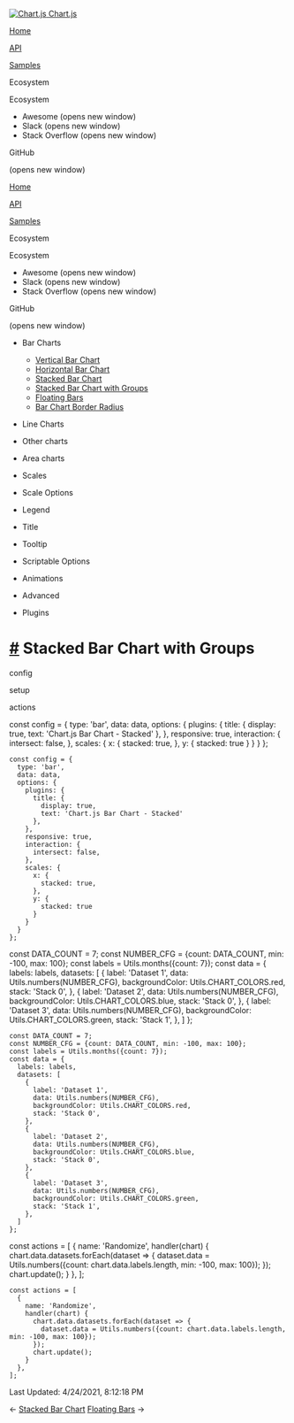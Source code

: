 <a href="/docs/3.2.0/" class="home-link router-link-active"><img src="/docs/3.2.0/favicon.ico" alt="Chart.js" class="logo" /> <span class="site-name can-hide">Chart.js</span></a>

<a href="/docs/3.2.0/" class="nav-link">Home</a>

<a href="/docs/3.2.0/api/" class="nav-link">API</a>

<a href="/docs/3.2.0/samples/" class="nav-link router-link-active">Samples</a>

<span class="title">Ecosystem</span> <span class="arrow down"></span>

<span class="title">Ecosystem</span> <span class="arrow right"></span>

-   Awesome
    <span class="sr-only">(opens new window)</span>
-   Slack
    <span class="sr-only">(opens new window)</span>
-   Stack Overflow
    <span class="sr-only">(opens new window)</span>

GitHub

<span class="sr-only">(opens new window)</span>

<a href="/docs/3.2.0/" class="nav-link">Home</a>

<a href="/docs/3.2.0/api/" class="nav-link">API</a>

<a href="/docs/3.2.0/samples/" class="nav-link router-link-active">Samples</a>

<span class="title">Ecosystem</span> <span class="arrow down"></span>

<span class="title">Ecosystem</span> <span class="arrow right"></span>

-   Awesome
    <span class="sr-only">(opens new window)</span>
-   Slack
    <span class="sr-only">(opens new window)</span>
-   Stack Overflow
    <span class="sr-only">(opens new window)</span>

GitHub

<span class="sr-only">(opens new window)</span>

-   Bar Charts <span class="arrow down"></span>

    -   <a href="/docs/3.2.0/samples/bar/vertical.html" class="sidebar-link">Vertical Bar Chart</a>
    -   <a href="/docs/3.2.0/samples/bar/horizontal.html" class="sidebar-link">Horizontal Bar Chart</a>
    -   <a href="/docs/3.2.0/samples/bar/stacked.html" class="sidebar-link">Stacked Bar Chart</a>
    -   <a href="/docs/3.2.0/samples/bar/stacked-groups.html" class="active sidebar-link">Stacked Bar Chart with Groups</a>
    -   <a href="/docs/3.2.0/samples/bar/floating.html" class="sidebar-link">Floating Bars</a>
    -   <a href="/docs/3.2.0/samples/bar/border-radius.html" class="sidebar-link">Bar Chart Border Radius</a>

-   Line Charts <span class="arrow right"></span>

-   Other charts <span class="arrow right"></span>

-   Area charts <span class="arrow right"></span>

-   Scales <span class="arrow right"></span>

-   Scale Options <span class="arrow right"></span>

-   Legend <span class="arrow right"></span>

-   Title <span class="arrow right"></span>

-   Tooltip <span class="arrow right"></span>

-   Scriptable Options <span class="arrow right"></span>

-   Animations <span class="arrow right"></span>

-   Advanced <span class="arrow right"></span>

-   Plugins <span class="arrow right"></span>

<a href="#stacked-bar-chart-with-groups" class="header-anchor">#</a> Stacked Bar Chart with Groups
==================================================================================================

config

setup

actions

<a href="https://github.com/chartjs/Chart.js/blob/master/docs/samples/bar/stacked-groups.md" class="code-editor-tool fab fa-github fa-lg" title="View on GitHub"></a>

const config = { type: 'bar', data: data, options: { plugins: { title: { display: true, text: 'Chart.js Bar Chart - Stacked' }, }, responsive: true, interaction: { intersect: false, }, scales: { x: { stacked: true, }, y: { stacked: true } } } };

    const config = {
      type: 'bar',
      data: data,
      options: {
        plugins: {
          title: {
            display: true,
            text: 'Chart.js Bar Chart - Stacked'
          },
        },
        responsive: true,
        interaction: {
          intersect: false,
        },
        scales: {
          x: {
            stacked: true,
          },
          y: {
            stacked: true
          }
        }
      }
    };

const DATA\_COUNT = 7; const NUMBER\_CFG = {count: DATA\_COUNT, min: -100, max: 100}; const labels = Utils.months({count: 7}); const data = { labels: labels, datasets: \[ { label: 'Dataset 1', data: Utils.numbers(NUMBER\_CFG), backgroundColor: Utils.CHART\_COLORS.red, stack: 'Stack 0', }, { label: 'Dataset 2', data: Utils.numbers(NUMBER\_CFG), backgroundColor: Utils.CHART\_COLORS.blue, stack: 'Stack 0', }, { label: 'Dataset 3', data: Utils.numbers(NUMBER\_CFG), backgroundColor: Utils.CHART\_COLORS.green, stack: 'Stack 1', }, \] };

    const DATA_COUNT = 7;
    const NUMBER_CFG = {count: DATA_COUNT, min: -100, max: 100};
    const labels = Utils.months({count: 7});
    const data = {
      labels: labels,
      datasets: [
        {
          label: 'Dataset 1',
          data: Utils.numbers(NUMBER_CFG),
          backgroundColor: Utils.CHART_COLORS.red,
          stack: 'Stack 0',
        },
        {
          label: 'Dataset 2',
          data: Utils.numbers(NUMBER_CFG),
          backgroundColor: Utils.CHART_COLORS.blue,
          stack: 'Stack 0',
        },
        {
          label: 'Dataset 3',
          data: Utils.numbers(NUMBER_CFG),
          backgroundColor: Utils.CHART_COLORS.green,
          stack: 'Stack 1',
        },
      ]
    };

const actions = \[ { name: 'Randomize', handler(chart) { chart.data.datasets.forEach(dataset =&gt; { dataset.data = Utils.numbers({count: chart.data.labels.length, min: -100, max: 100}); }); chart.update(); } }, \];

    const actions = [
      {
        name: 'Randomize',
        handler(chart) {
          chart.data.datasets.forEach(dataset => {
            dataset.data = Utils.numbers({count: chart.data.labels.length, min: -100, max: 100});
          });
          chart.update();
        }
      },
    ];

<span class="prefix">Last Updated:</span> <span class="time">4/24/2021, 8:12:18 PM</span>

<span class="prev"> ← <a href="/docs/3.2.0/samples/bar/stacked.html" class="prev">Stacked Bar Chart</a> </span> <span class="next"> [Floating Bars](/docs/3.2.0/samples/bar/floating.html) → </span>
